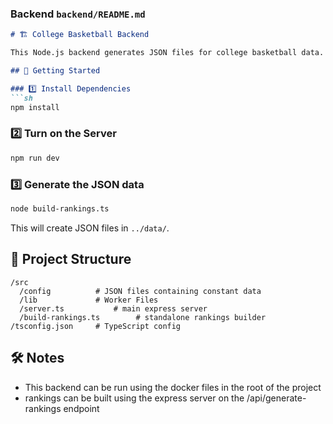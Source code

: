 ### **Backend `backend/README.md`**
```md
# 🏗️ College Basketball Backend

This Node.js backend generates JSON files for college basketball data.

## 🚀 Getting Started

### 1️⃣ Install Dependencies
```sh
npm install
```

### 2️⃣ Turn on the Server
```sh
npm run dev
```

### 3️⃣ Generate the JSON data
```sh
node build-rankings.ts
```


This will create JSON files in `../data/`.

## 📁 Project Structure
```
/src
  /config		   # JSON files containing constant data
  /lib			   # Worker Files
  /server.ts		   # main express server
  /build-rankings.ts		# standalone rankings builder 
/tsconfig.json     # TypeScript config
```

## 🛠️ Notes
- This backend can be run using the docker files in the root of the project
- rankings can be built using the express server on the /api/generate-rankings endpoint
```